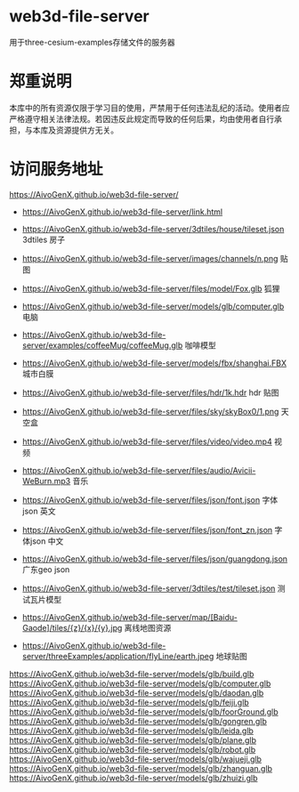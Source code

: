 # web3d-file-server
用于three-cesium-examples存储文件的服务器

# 郑重说明
本库中的所有资源仅限于学习目的使用，严禁用于任何违法乱纪的活动。使用者应严格遵守相关法律法规。若因违反此规定而导致的任何后果，均由使用者自行承担，与本库及资源提供方无关。

# 访问服务地址
https://AivoGenX.github.io/web3d-file-server/ 

- https://AivoGenX.github.io/web3d-file-server/link.html 

- https://AivoGenX.github.io/web3d-file-server/3dtiles/house/tileset.json 3dtiles 房子

- https://AivoGenX.github.io/web3d-file-server/images/channels/n.png  贴图

- https://AivoGenX.github.io/web3d-file-server/files/model/Fox.glb 狐狸

- https://AivoGenX.github.io/web3d-file-server/models/glb/computer.glb 电脑

- https://AivoGenX.github.io/web3d-file-server/examples/coffeeMug/coffeeMug.glb 咖啡模型

- https://AivoGenX.github.io/web3d-file-server/models/fbx/shanghai.FBX 城市白膜

- https://AivoGenX.github.io/web3d-file-server/files/hdr/1k.hdr hdr 贴图

- https://AivoGenX.github.io/web3d-file-server/files/sky/skyBox0/1.png 天空盒

- https://AivoGenX.github.io/web3d-file-server/files/video/video.mp4 视频

- https://AivoGenX.github.io/web3d-file-server/files/audio/Avicii-WeBurn.mp3 音乐

- https://AivoGenX.github.io/web3d-file-server/files/json/font.json 字体json 英文

- https://AivoGenX.github.io/web3d-file-server/files/json/font_zn.json 字体json 中文

- https://AivoGenX.github.io/web3d-file-server/files/json/guangdong.json 广东geo json

- https://AivoGenX.github.io/web3d-file-server/3dtiles/test/tileset.json 测试瓦片模型

- https://AivoGenX.github.io/web3d-file-server/map/[Baidu-Gaode]/tiles/{z}/{x}/{y}.jpg 离线地图资源

- https://AivoGenX.github.io/web3d-file-server/threeExamples/application/flyLine/earth.jpeg 地球贴图

https://AivoGenX.github.io/web3d-file-server/models/glb/build.glb
https://AivoGenX.github.io/web3d-file-server/models/glb/computer.glb
https://AivoGenX.github.io/web3d-file-server/models/glb/daodan.glb
https://AivoGenX.github.io/web3d-file-server/models/glb/feiji.glb
https://AivoGenX.github.io/web3d-file-server/models/glb/foorGround.glb
https://AivoGenX.github.io/web3d-file-server/models/glb/gongren.glb
https://AivoGenX.github.io/web3d-file-server/models/glb/leida.glb
https://AivoGenX.github.io/web3d-file-server/models/glb/plane.glb
https://AivoGenX.github.io/web3d-file-server/models/glb/robot.glb
https://AivoGenX.github.io/web3d-file-server/models/glb/wajueji.glb
https://AivoGenX.github.io/web3d-file-server/models/glb/zhanguan.glb
https://AivoGenX.github.io/web3d-file-server/models/glb/zhuizi.glb